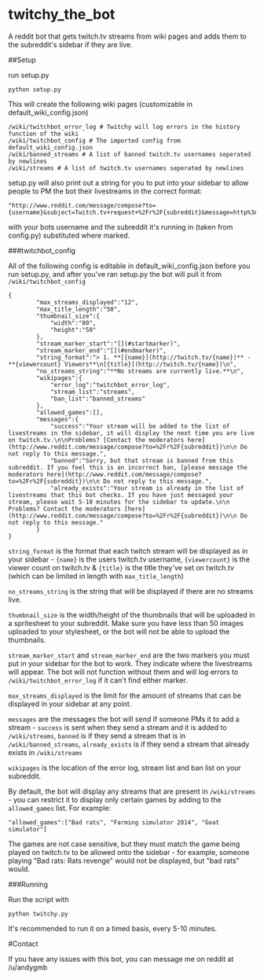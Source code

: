twitchy_the_bot
===============

A reddit bot that gets twitch.tv streams from wiki pages and adds them to the subreddit's sidebar if they are live. 

##Setup

run setup.py

    python setup.py

This will create the following wiki pages (customizable in default_wiki_config.json)

    /wiki/twitchbot_error_log # Twitchy will log errors in the history function of the wiki
    /wiki/twitchbot_config # The imported config from default_wiki_config.json
    /wiki/banned_streams # A list of banned twitch.tv usernames seperated by newlines
    /wiki/streams # A list of twitch.tv usernames seperated by newlines

setup.py will also print out a string for you to put into your sidebar to allow people to PM the bot their livestreams in the correct format:

    "http://www.reddit.com/message/compose?to={username}&subject=Twitch.tv+request+%2Fr%2F{subreddit}&message=http%3A%2F%2Fwww.twitch.tv%2F{username}" 

with your bots username and the subreddit it's running in (taken from config.py) substituted where marked.


###twitchbot_config

All of the following config is editable in default_wiki_config.json before you run setup.py, and after you've ran setup.py the bot will pull it from `/wiki/twitchbot_config`

    {
            "max_streams_displayed":"12",
            "max_title_length":"50",
            "thumbnail_size":{
                "width":"80",
                "height":"50"
            },
            "stream_marker_start":"[](#startmarker)",
            "stream_marker_end":"[](#endmarker)",
            "string_format":"> 1. **[{name}](http://twitch.tv/{name})** -**{viewercount} Viewers**\n[{title}](http://twitch.tv/{name})\n",
            "no_streams_string":"**No streams are currently live.**\n",
            "wikipages":{
                "error_log":"twitchbot_error_log",
                "stream_list":"streams",
                "ban_list":"banned_streams"
            },
            "allowed_games":[],
            "messages":{
                "success":"Your stream will be added to the list of livestreams in the sidebar, it will display the next time you are live on twitch.tv.\n\nProblems? [Contact the moderators here](http://www.reddit.com/message/compose?to=%2Fr%2F{subreddit})\n\n Do not reply to this message.",
                "banned":"Sorry, but that stream is banned from this subreddit. If you feel this is an incorrect ban, [please message the moderators here](http://www.reddit.com/message/compose?to=%2Fr%2F{subreddit})\n\n Do not reply to this message.",
                "already_exists":"Your stream is already in the list of livestreams that this bot checks. If you have just messaged your stream, please wait 5-10 minutes for the sidebar to update.\n\n Problems? Contact the moderators [here](http://www.reddit.com/message/compose?to=%2Fr%2F{subreddit})\n\n Do not reply to this message."
            }
    }


`string_format` is the format that each twitch stream will be displayed as in your sidebar - `{name}` is the users twitch.tv username, `{viewercount}` is the viewer count on twitch.tv & `{title}` is the title they've set on twitch.tv (which can be limited in length with `max_title_length`)

`no_streams_string` is the string that will be displayed if there are no streams live. 

`thumbnail_size` is the width/height of the thumbnails that will be uploaded in a spritesheet to your subreddit. Make sure you have less than 50 images uploaded to your stylesheet, or the bot will not be able to upload the thumbnails.

`stream_marker_start` and `stream_marker_end` are the two markers you must put in your sidebar for the bot to work. They indicate where the livestreams will appear. The bot will not function without them and will log errors to `/wiki/twitchbot_error_log` if it can't find either marker.

`max_streams_displayed` is the limit for the amount of streams that can be displayed in your sidebar at any point.

`messages` are the messages the bot will send if someone PMs it to add a stream - `success` is sent when they send a stream and it is added to `/wiki/streams`, `banned` is if they send a stream that is in `/wiki/banned_streams`, `already_exists` is if they send a stream that already exists in `/wiki/streams`

`wikipages` is the location of the error log, stream list and ban list on your subreddit.

By default, the bot will display any streams that are present in `/wiki/streams` - you can restrict it to display only certain games by adding to the `allowed_games` list. For example:

    "allowed_games":["Bad rats", "Farming simulator 2014", "Goat simulator"]

The games are not case sensitive, but they must match the game being played on twitch.tv to be allowed onto the sidebar - for example, someone playing "Bad rats: Rats revenge" would not be displayed, but "bad rats" would. 


###Running

Run the script with 

    python twitchy.py

It's recommended to run it on a timed basis, every 5-10 minutes.

#Contact 

If you have any issues with this bot, you can message me on reddit at /u/andygmb